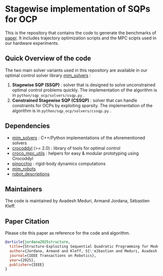 # Stagewise implementation of SQPs for OCP

This is the repository that contains the code to generate the benchmarks of [paper](https://ieeexplore.ieee.org/abstract/document/11112619). It includes trajectory optimization scripts and the MPC scipts used in our hardware experiments. 

## Quick Overview of the code

The two main solver variants used in this repository are available in our optimal control solver library [mim_solvers](https://github.com/machines-in-motion/mim_solvers/tree/main) :
1. **Stagewise SQP (SSQP)** : solver that is designed to solve unconstrained optimal control problems quickly. The implementation of the algorithm is in `python/sqp_ocp/solvers/ssqp.py` .
2. **Constrained Stagewise SQP (CSSQP)** : solver that can handle constraints for OCPs by exploiting sparsity.  The implementation of the algorithm is in `python/sqp_ocp/solvers/cssqp.py` .

## Dependencies
- [mim_solvers](https://github.com/machines-in-motion/mim_solvers/tree/main) : C++/Python implementations of the aforementioned solvers
- [crocoddyl](https://github.com/loco-3d/crocoddyl/tree/master) (>= 2.0) : library of tools for optimal control  
- [croco_mpc_utils](https://github.com/machines-in-motion/croco_mpc_utils.git) : helpers for easy & modular prototyping using Crocoddyl
- [pinocchio](https://github.com/stack-of-tasks/pinocchio) : rigid-body dynamics computations
- [mim_robots](https://github.com/machines-in-motion/mim_robots)
- [robot_descriptions](https://github.com/robot-descriptions/robot_descriptions.py)

## Maintainers 

The code is maintained by Avadesh Meduri, Armand Jordana, Sébastien Kleff. 

## Paper Citation

Please cite this paper as reference for the code and algorithm. 

```bibtex
@article{jordana2025structure,
  title={Structure-Exploiting Sequential Quadratic Programming for Model-Predictive Control},
  author={Jordana, Armand and Kleff, S{\'e}bastien and Meduri, Avadesh and Carpentier, Justin and Mansard, Nicolas and Righetti, Ludovic},
  journal={IEEE Transactions on Robotics},
  year={2025},
  publisher={IEEE}
}
```
